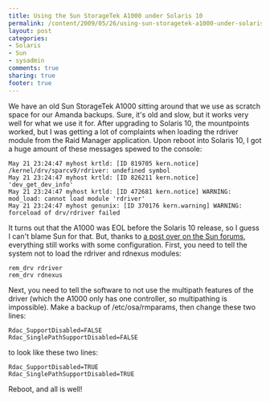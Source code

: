 ```yaml
---
title: Using the Sun StorageTek A1000 under Solaris 10
permalink: /content/2009/05/26/using-sun-storagetek-a1000-under-solaris-10
layout: post
categories:
- Solaris
- Sun
- sysadmin
comments: true
sharing: true
footer: true
---
```

We have an old Sun StorageTek A1000 sitting around that we use as scratch
space for our Amanda backups. Sure, it's old and slow, but it works very well
for what we use it for. After upgrading to Solaris 10, the mountpoints worked,
but I was getting a lot of complaints when loading the rdriver module from the
Raid Manager application.  Upon reboot into Solaris 10, I got a huge amount of
these messages spewed to the console:

    
    
    May 21 23:24:47 myhost krtld: [ID 819705 kern.notice] /kernel/drv/sparcv9/rdriver: undefined symbol
    May 21 23:24:47 myhost krtld: [ID 826211 kern.notice] 'dev_get_dev_info'
    May 21 23:24:47 myhost krtld: [ID 472681 kern.notice] WARNING: mod_load: cannot load module 'rdriver'
    May 21 23:24:47 myhost genunix: [ID 370176 kern.warning] WARNING: forceload of drv/rdriver failed
    

It turns out that the A1000 was EOL before the Solaris 10 release, so I guess
I can't blame Sun for that. But, thanks to [a post over on the Sun
forums](http://forums.sun.com/thread.jspa?threadID=5095232), everything still
works with some configuration. First, you need to tell the system not to load
the rdriver and rdnexus modules:

    
    
    rem_drv rdriver
    rem_drv rdnexus
    

Next, you need to tell the software to not use the multipath features of the
driver (which the A1000 only has one controller, so multipathing is
impossible). Make a backup of /etc/osa/rmparams, then change these two lines:

    
    
    Rdac_SupportDisabled=FALSE
    Rdac_SinglePathSupportDisabled=FALSE
    

to look like these two lines:

    
    
    Rdac_SupportDisabled=TRUE
    Rdac_SinglePathSupportDisabled=TRUE
    

Reboot, and all is well!

